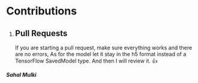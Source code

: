 # Contributions 

1. ## Pull Requests

   If you are starting a pull request, make sure everything works and there are no errors,
   As for the model let it stay in the h5 format instead of a TensorFlow SavedModel type.
   And then I will review it. 👍

_**Sahal Mulki**_
